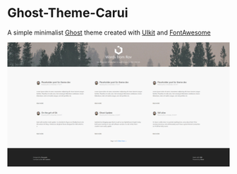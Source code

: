 # Ghost-Theme-Carui
A simple minimalist [Ghost](https://ghost.org) theme created with [UIkit](https://getuikit.com) and [FontAwesome](https://fontawesome.io)

![Thumbnail](https://raw.githubusercontent.com/rovacado/Ghost-Theme-Carui/master/assets/images/thumb.png)
